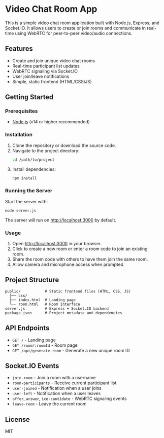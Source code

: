 # Video Chat Room App

This is a simple video chat room application built with Node.js, Express, and Socket.IO. It allows users to create or join rooms and communicate in real-time using WebRTC for peer-to-peer video/audio connections.

## Features
- Create and join unique video chat rooms
- Real-time participant list updates
- WebRTC signaling via Socket.IO
- User join/leave notifications
- Simple, static frontend (HTML/CSS/JS)

## Getting Started

### Prerequisites
- [Node.js](https://nodejs.org/) (v14 or higher recommended)

### Installation
1. Clone the repository or download the source code.
2. Navigate to the project directory:
   ```bash
   cd /path/to/project
   ```
3. Install dependencies:
   ```bash
   npm install
   ```

### Running the Server
Start the server with:
```bash
node server.js
```
The server will run on [http://localhost:3000](http://localhost:3000) by default.

### Usage
1. Open [http://localhost:3000](http://localhost:3000) in your browser.
2. Click to create a new room or enter a room code to join an existing room.
3. Share the room code with others to have them join the same room.
4. Allow camera and microphone access when prompted.

## Project Structure
```
public/           # Static frontend files (HTML, CSS, JS)
  ├── css/
  ├── index.html  # Landing page
  └── room.html   # Room interface
server.js         # Express + Socket.IO backend
package.json      # Project metadata and dependencies
```

## API Endpoints
- `GET /` - Landing page
- `GET /room/:roomId` - Room page
- `GET /api/generate-room` - Generate a new unique room ID

## Socket.IO Events
- `join-room` - Join a room with a username
- `room-participants` - Receive current participant list
- `user-joined` - Notification when a user joins
- `user-left` - Notification when a user leaves
- `offer`, `answer`, `ice-candidate` - WebRTC signaling events
- `leave-room` - Leave the current room

## License
MIT
